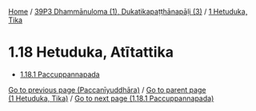 
[Home](/) / [39P3 Dhammānuloma (1), Dukatikapaṭṭhānapāḷi (3)](...md) / [1 Hetuduka, Tika](../39P3/1.md)

# 1.18 Hetuduka, Atītattika

* [1.18.1 Paccuppannapada](1.18/1.18.1.md)

[Go to previous page (Paccanīyuddhāra)](1.17/1.17.1/1.17.1.7/Paccaniyuddhara.md) / [Go to parent page (1 Hetuduka, Tika)](../39P3/1.md) / [Go to next page (1.18.1 Paccuppannapada)](1.18/1.18.1.md)


